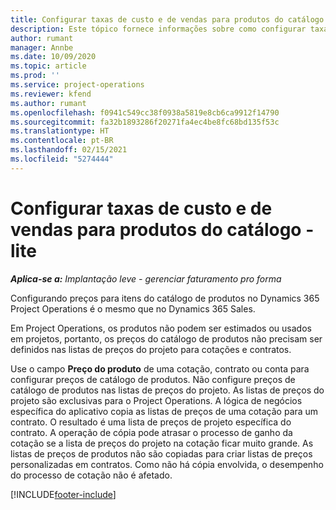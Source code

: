 ```yaml
---
title: Configurar taxas de custo e de vendas para produtos do catálogo - lite
description: Este tópico fornece informações sobre como configurar taxas de custo e vendas para itens em um catálogo de produtos.
author: rumant
manager: Annbe
ms.date: 10/09/2020
ms.topic: article
ms.prod: ''
ms.service: project-operations
ms.reviewer: kfend
ms.author: rumant
ms.openlocfilehash: f0941c549cc38f0938a5819e8cb6ca9912f14790
ms.sourcegitcommit: fa32b1893286f20271fa4ec4be8fc68bd135f53c
ms.translationtype: HT
ms.contentlocale: pt-BR
ms.lasthandoff: 02/15/2021
ms.locfileid: "5274444"
---
```

# <a name="set-up-cost-and-sales-rates-for-catalog-products---lite"></a>Configurar taxas de custo e de vendas para produtos do catálogo - lite

_**Aplica-se a:** Implantação leve - gerenciar faturamento pro forma_


Configurando preços para itens do catálogo de produtos no Dynamics 365 Project Operations é o mesmo que no Dynamics 365 Sales.

Em Project Operations, os produtos não podem ser estimados ou usados em projetos, portanto, os preços do catálogo de produtos não precisam ser definidos nas listas de preços do projeto para cotações e contratos.

Use o campo **Preço do produto** de uma cotação, contrato ou conta para configurar preços de catálogo de produtos. Não configure preços de catálogo de produtos nas listas de preços do projeto. As listas de preços do projeto são exclusivas para o Project Operations. A lógica de negócios específica do aplicativo copia as listas de preços de uma cotação para um contrato. O resultado é uma lista de preços de projeto específica do contrato. A operação de cópia pode atrasar o processo de ganho da cotação se a lista de preços do projeto na cotação ficar muito grande. As listas de preços de produtos não são copiadas para criar listas de preços personalizadas em contratos. Como não há cópia envolvida, o desempenho do processo de cotação não é afetado.


[!INCLUDE[footer-include](../../includes/footer-banner.md)]